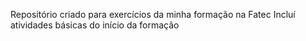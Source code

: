 Repositório criado para exercícios da minha formação na Fatec
Incluí atividades básicas do início da formação
